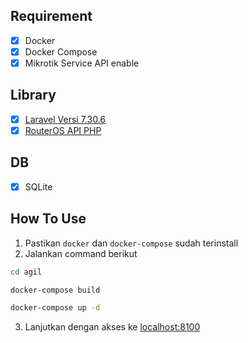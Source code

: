 ## Requirement
- [x] Docker
- [x] Docker Compose
- [x] Mikrotik Service API enable

## Library
- [x] [Laravel Versi 7.30.6](https://laravel.com/docs/7.x)
- [x] [RouterOS API PHP](https://github.com/EvilFreelancer/routeros-api-php)

## DB
- [x] SQLite

## How To Use
1. Pastikan `docker` dan `docker-compose` sudah terinstall
2. Jalankan command berikut
```bash
cd agil

docker-compose build

docker-compose up -d
```
3. Lanjutkan dengan akses ke [localhost:8100](http://localhost:8100/)